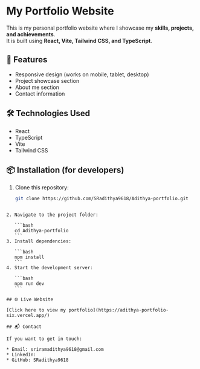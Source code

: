 # My Portfolio Website

This is my personal portfolio website where I showcase my **skills, projects, and achievements**.  
It is built using **React, Vite, Tailwind CSS, and TypeScript**.

## 🚀 Features
- Responsive design (works on mobile, tablet, desktop)
- Project showcase section
- About me section
- Contact information

## 🛠️ Technologies Used
- React
- TypeScript
- Vite
- Tailwind CSS

## 📦 Installation (for developers)
1. Clone this repository:
   ```bash
   git clone https://github.com/SRadithya9618/Adithya-portfolio.git
````

2. Navigate to the project folder:

   ```bash
   cd Adithya-portfolio
   ```
3. Install dependencies:

   ```bash
   npm install
   ```
4. Start the development server:

   ```bash
   npm run dev
   ```

## 🌐 Live Website

[Click here to view my portfolio](https://adithya-portfolio-six.vercel.app/)

## 📬 Contact

If you want to get in touch:

* Email: sriramadithya9618@gmail.com
* LinkedIn: 
* GitHub: SRadithya9618
